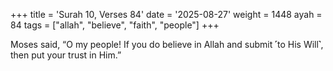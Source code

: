 +++
title = 'Surah 10, Verses 84'
date = '2025-08-27'
weight = 1448
ayah = 84
tags = ["allah", "believe", "faith", "people"]
+++

Moses said, “O my people! If you do believe in Allah and submit ˹to His Will˺, then put your trust in Him.”